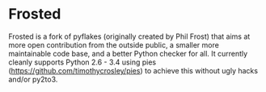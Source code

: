 # Frosted

Frosted is a fork of pyflakes (originally created by Phil Frost) that aims at more open contribution from the outside public, a smaller more maintainable code base, and a better Python checker for all. It currently cleanly supports Python 2.6 - 3.4 using pies (https://github.com/timothycrosley/pies) to achieve this without ugly hacks and/or py2to3.
